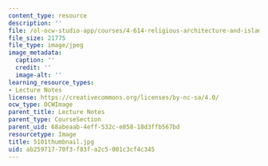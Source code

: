 ```yaml
---
content_type: resource
description: ''
file: /ol-ocw-studio-app/courses/4-614-religious-architecture-and-islamic-cultures-fall-2002/ab25971770f3f83fa2c5001c3cf4c345_5101thumbnail.jpg
file_size: 21775
file_type: image/jpeg
image_metadata:
  caption: ''
  credit: ''
  image-alt: ''
learning_resource_types:
- Lecture Notes
license: https://creativecommons.org/licenses/by-nc-sa/4.0/
ocw_type: OCWImage
parent_title: Lecture Notes
parent_type: CourseSection
parent_uid: 68abeaab-4eff-532c-e858-18d3ffb567bd
resourcetype: Image
title: 5101thumbnail.jpg
uid: ab259717-70f3-f83f-a2c5-001c3cf4c345
---
```

